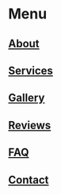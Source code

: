 # Menu

## [About](/about)
## [Services](/services)
## [Gallery](/)
## [Reviews](/reviews)
## [FAQ](/)
## [Contact](/contact)





